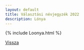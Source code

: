 ```yaml
---
layout: default
title: Választási névjegyzék 2022
description: Lónya
---
```


{% include Loonya.html %}

[Vissza](./)